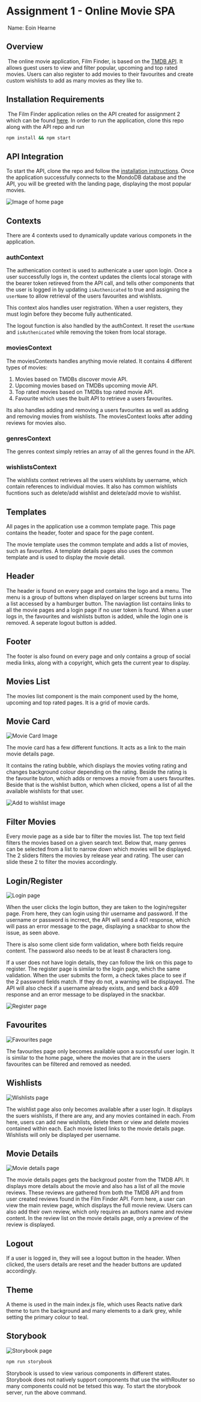 # Assignment 1 - Online Movie SPA
​
Name: Eoin Hearne
​
## Overview
​
The online movie application, Film Finder, is based on the [TMDB API](https://developers.themoviedb.org/3/getting-started/introduction). It allows guest users to view and filter popular, upcoming and top rated movies. Users can also register to add movies to their favourites and create custom wishlists to add as many movies as they like to.
​
## Installation Requirements
​
The Film Finder application relies on the API created for assignment 2 which can be found [here](https://github.com/ojoesuff/movies-online-api). In order to run the application, clone this repo along with the API repo and run 
​
```bat
npm install && npm start
```

## API Integration

To start the API, clone the repo and follow the [installation instructions](https://github.com/ojoesuff/movies-online-api). Once the application successfully connects to the MondoDB database and the API, you will be greeted with the landing page, displaying the most popular movies.

![Image of home page](./src/images/main-movie-page.png)

## Contexts

There are 4 contexts used to dynamically update various componets in the application.

### authContext

The authenication context is used to authenicate a user upon login. Once a user successfully logs in, the context updates the clients local storage with the bearer token retireved from the API call, and tells other components that the user is logged in by updating ```isAuthenicated``` to true and assigning the ```userName``` to allow retrieval of the users favourites and wishlists.

This context alos handles user registration. When a user registers, they must login before they become fully authenticated.

The logout function is also handled by the authContext. It reset the ```userName``` and ```isAuthenicated``` while removing the token from local storage.

### moviesContext

The moviesContexts handles anything movie related. It contains 4 different types of movies:

1. Movies based on TMDBs discover movie API.
2. Upcoming movies based on TMDBs upcoming movie API.
3. Top rated movies based on TMDBs top rated movie API.
4. Favourite which uses the built API to retrieve a users favourites.

Its also handles adding and removing a users favourites as well as adding and removing movies from wishlists. The moviesContext looks after adding reviews for movies also.

### genresContext

The genres context simply retries an array of all the genres found in the API.

### wishlistsContext

The wishlists context retrieves all the users wishlists by username, which contain references to individual movies. It also has common wishlists fucntions such as delete/add wishlist and delete/add movie to wishlist.

## Templates

All pages in the application use a common template page. This page contains the header, footer and space for the page content.

The movie template uses the common template and adds a list of movies, such as favourites. A template details pages also uses the common template and is used to display the movie detail.

## Header

The header is found on every page and contains the logo and a menu. The menu is a group of buttons when displayed on larger screens but turns into a list accessed by a hamburger button. The naviagtion list contains links to all the movie pages and a login page if no user token is found. When a user logs in, the favourites and wishlists button is added, while the login one is removed. A seperate logout button is added.

## Footer

The footer is also found on every page and only contains a group of social media links, along with a copyright, which gets the current year to display.

## Movies List

The movies list component is the main component used by the home, upcoming and top rated pages. It is a grid of movie cards.

## Movie Card

![Movie Card Image](./src/images/movie-card.png)

The movie card has a few different functions. It acts as a link to the main movie details page. 

It contains the rating bubble, which displays the movies voting rating and changes background colour depending on the rating. Beside the rating is the favourite buton, which adds or removes a movie from a users favourites. Beside that is the wishlist button, which when clicked, opens a list of all the available wishlists for that user.

![Add to wishlist image](./src/images/add-to-wishlist.png)

## Filter Movies

Every movie page as a side bar to filter the movies list. The top text field filters the movies based on a given search text. Below that, many genres can be selected from a list to narrow down which movies will be displayed. The 2 sliders filters the movies by release year and rating. The user can slide these 2 to filter the movies accordingly.

## Login/Register

![Login page](./src/images/login-page.png)

When the user clicks the login button, they are taken to the login/regsiter page. From here, they can login using thir username and password. If the username or password is incrrect, the API will send a 401 response, which will pass an error message to the page, displaying a snackbar to show the issue, as seen above. 

There is also some client side form validation, where both fields require content. The password also needs to be at least 8 characters long.

If a user does not have login details, they can follow the link on this page to register. The register page is similar to the login page, which the same validation. When the user submits the form, a check takes place to see if the 2 password fields match. If they do not, a warning will be displayed. The API will also check if a username already exists, and send back a 409 response and an error message to be displayed in the snackbar.

![Register page](./src/images/register.png)

## Favourites

![Favourites page](./src/images/favourites-page.png)

The favourites page only becomes available upon a successful user login. It is similar to the home page, where the movies that are in the users favourites can be filtered and removed as needed.

## Wishlists

![Wishlists page](./src/images/wishlists-page.png)

The wishlist page also only becomes available after a user login. It displays the suers wishlists, if there are any, and any movies contained in each. From here, users can add new wishlists, delete them or view and delete movies contained within each. Each movie listed links to the movie details page. Wishlists will only be displayed per username.

## Movie Details

![Movie details page](./src/images/movie-details.png)

The movie details pages gets the backgroud poster from the TMDB API. It displays more details about the movie and also has a list of all the movie reviews. These reviews are gathered from both the TMDB API and from user created reviews found in the Film Finder API. Form here, a user can view the main review page, which displays the full movie review. Users can also add their own review, which only requires an authors name and review content. In the review list on the movie details page, only a preview of the review is displayed.

## Logout

If a user is logged in, they will see a logout button in the header. When clicked, the users details are reset and the header buttons are updated accordingly.

## Theme

A theme is used in the main index.js file, which uses Reacts native dark theme to turn the background and many elements to a dark grey, while setting the primary colour to teal.

## Storybook

![Storybook page](./src/images/storybook.png)

```bat
npm run storybook
```

Storybook is ussed to view various components in different states. Storybook does not natively support components that use the withRouter so many components could not be tetsed this way. To start the storybook server, run the above command.
